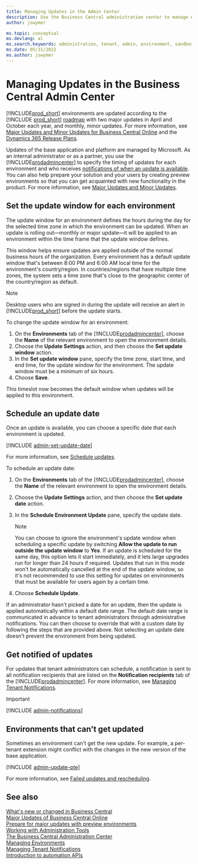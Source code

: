 ```yaml
---
title: Managing Updates in the Admin Center
description: Use the Business Central administration center to manage environment updates, including setting update windows and update dates.  
author: jswymer

ms.topic: conceptual
ms.devlang: al
ms.search.keywords: administration, tenant, admin, environment, sandbox, update
ms.date: 05/31/2022
ms.author: jswymer
---
```


# Managing Updates in the Business Central Admin Center

[!INCLUDE[prod_short](../developer/includes/prod_short.md)] environments are updated according to the [!INCLUDE [prod_short](../developer/includes/prod_short.md)] [roadmap](https://dynamics.microsoft.com/roadmap/business-central/) with two major updates in April and October each year, and monthly, minor updates. For more information, see [Major Updates and Minor Updates for Business Central Online](update-rollout-timeline.md) and the [Dynamics 365 Release Plans](/dynamics365/release-plans/).

Updates of the base application and platform are managed by Microsoft. As an internal administrator or as a partner, you use the [!INCLUDE[prodadmincenter](../developer/includes/prodadmincenter.md)] to specify the timing of updates for each environment and who receives [notifications of when an update is available](#notify). You can also help prepare your solution and your users by creating preview environments so that you can get acquainted with new functionality in the product. For more information, see [Major Updates and Minor Updates](update-rollout-timeline.md).  

## Set the update window for each environment

The update window for an environment defines the hours during the day for the selected time zone in which the environment can be updated. When an update is rolling out&mdash;monthly or major update&mdash;it will be applied to an environment within the time frame that the update window defines.

This window helps ensure updates are applied outside of the normal business hours of the organization. Every environment has a default update window that's between 8:00 PM and 6:00 AM local time for the environment's country/region. In countries/regions that have multiple time zones, the system sets a time zone that's close to the geographic center of the country/region as default.

<!--
 The default time zone is set based on the environment localization and may differ from the administrator's time zone in countries that span multiple time zones.
-->
> [!NOTE]
> Desktop users who are signed in during the update will receive an alert in [!INCLUDE[prod_short](../developer/includes/prod_short.md)] before the update starts.

To change the update window for an environment:

1. On the **Environments** tab of the [!INCLUDE[prodadmincenter](../developer/includes/prodadmincenter.md)], choose the **Name** of the relevant environment to open the environment details.
2. Choose the **Update Settings** action, and then choose the **Set update window** action.
3. In the **Set update window** pane, specify the time zone, start time, and end time, for the update window for the environment. The update window must be a minimum of six hours.
4. Choose **Save**.

This timeslot now becomes the default window when updates will be applied to this environment.

## <a name="schedule"></a>Schedule an update date

Once an update is available, you can choose a specific date that each environment is updated.  

[!INCLUDE [admin-set-update-date](../includes/admin-set-update-date.md)]

For more information, see [Schedule updates](update-rollout-timeline.md#schedule-updates).  

To schedule an update date:

1. On the **Environments** tab of the [!INCLUDE[prodadmincenter](../developer/includes/prodadmincenter.md)], choose the **Name** of the relevant environment to open the environment details.
2. Choose the **Update Settings** action, and then choose the **Set update date** action.
3. In the **Schedule Environment Update** pane, specify the update date.

    > [!NOTE]  
    > You can choose to ignore the environment's update window when scheduling a specific update by switching **Allow the update to run outside the update window** to **Yes**. If an update is scheduled for the same day, this option lets it start immediately, and it lets large upgrades run for longer than 24 hours if required. Updates that run in this mode won't be automatically cancelled at the end of the update window, so it's not recommended to use this setting for updates on environments that must be available for users again by a certain time.

4. Choose **Schedule Update**.

If an administrator hasn't picked a date for an update, then the update is applied automatically within a default date range. The default date range is communicated in advance to tenant administrators through administrative notifications. You can then choose to override that with a custom date by following the steps that are provided above. Not selecting an update date doesn't prevent the environment from being updated.

## <a name="notify"></a>Get notified of updates

For updates that tenant administrators can schedule, a notification is sent to all notification recipients that are listed on the **Notification recipients** tab of the [!INCLUDE[prodadmincenter](../developer/includes/prodadmincenter.md)]. For more information, see [Managing Tenant Notifications](tenant-admin-center-notifications.md).

> [!IMPORTANT]
> [!INCLUDE [admin-notifications](../includes/admin-notifications.md)]

## Environments that can't get updated

Sometimes an environment can't get the new update. For example, a per-tenant extension might conflict with the changes in the new version of the base application.  

[!INCLUDE [admin-update-pte](../includes/admin-update-pte.md)]

For more information, see [Failed updates and rescheduling](update-rollout-timeline.md#failed-updates-and-rescheduling).  

## See also

[What's new or changed in Business Central](../whatsnew/overview.md)  
[Major Updates of Business Central Online](update-rollout-timeline.md)  
[Prepare for major updates with preview environments](preview-environments.md)  
[Working with Administration Tools](administration.md)  
[The Business Central Administration Center](tenant-admin-center.md)  
[Managing Environments](tenant-admin-center-environments.md)  
[Managing Tenant Notifications](tenant-admin-center-notifications.md)  
[Introduction to automation APIs](itpro-introduction-to-automation-apis.md)  
